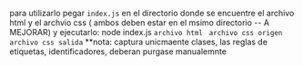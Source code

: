 para utilizarlo
pegar ``index.js``  en el directorio donde se encuentre el archivo html y el archvio css ( ambos deben estar en el msimo directorio -- A MEJORAR) y ejecutarlo:
node index.js ``archivo html`` `` archivo css origen`` ``archivo css salida``
**nota: captura unicmaente clases, las reglas de etiquetas, identificadores, deberan purgase manualemnte

